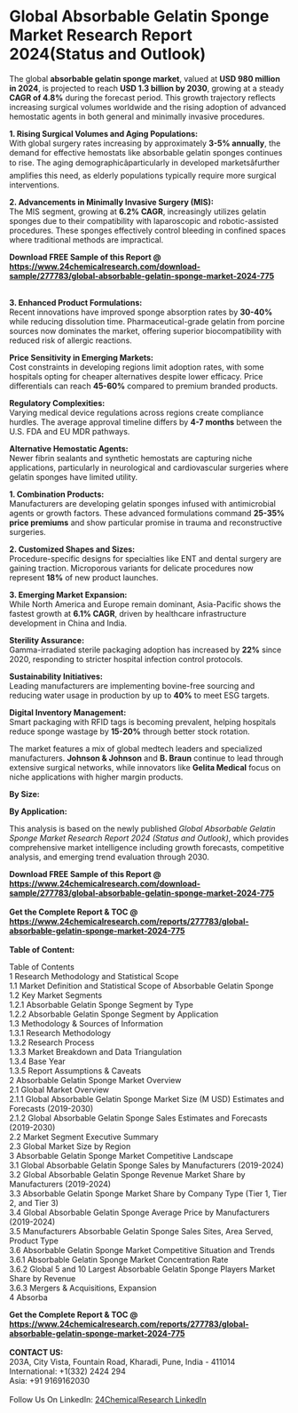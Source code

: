 <h1>Global Absorbable Gelatin Sponge Market Research Report 2024(Status and Outlook)</h1><p>The global <strong>absorbable gelatin sponge market</strong>, valued at <strong>USD 980 million in 2024</strong>, is projected to reach <strong>USD 1.3 billion by 2030</strong>, growing at a steady <strong>CAGR of 4.8%</strong> during the forecast period. This growth trajectory reflects increasing surgical volumes worldwide and the rising adoption of advanced hemostatic agents in both general and minimally invasive procedures.</p><p><strong>1. Rising Surgical Volumes and Aging Populations:</strong><br>
With global surgery rates increasing by approximately <strong>3-5% annually</strong>, the demand for effective hemostats like absorbable gelatin sponges continues to rise. The aging demographicâparticularly in developed marketsâfurther amplifies this need, as elderly populations typically require more surgical interventions.</p><p><strong>2. Advancements in Minimally Invasive Surgery (MIS):</strong><br>
The MIS segment, growing at <strong>6.2% CAGR</strong>, increasingly utilizes gelatin sponges due to their compatibility with laparoscopic and robotic-assisted procedures. These sponges effectively control bleeding in confined spaces where traditional methods are impractical.</p><div><b>Download FREE Sample of this Report @ 
            <a href="https://www.24chemicalresearch.com/download-sample/277783/global-absorbable-gelatin-sponge-market-2024-775">
            https://www.24chemicalresearch.com/download-sample/277783/global-absorbable-gelatin-sponge-market-2024-775</a></b></div><br><p><strong>3. Enhanced Product Formulations:</strong><br>
Recent innovations have improved sponge absorption rates by <strong>30-40%</strong> while reducing dissolution time. Pharmaceutical-grade gelatin from porcine sources now dominates the market, offering superior biocompatibility with reduced risk of allergic reactions.</p><p><strong>Price Sensitivity in Emerging Markets:</strong><br>
    Cost constraints in developing regions limit adoption rates, with some hospitals opting for cheaper alternatives despite lower efficacy. Price differentials can reach <strong>45-60%</strong> compared to premium branded products.</p><p><strong>Regulatory Complexities:</strong><br>
    Varying medical device regulations across regions create compliance hurdles. The average approval timeline differs by <strong>4-7 months</strong> between the U.S. FDA and EU MDR pathways.</p><p><strong>Alternative Hemostatic Agents:</strong><br>
    Newer fibrin sealants and synthetic hemostats are capturing niche applications, particularly in neurological and cardiovascular surgeries where gelatin sponges have limited utility.</p><p><strong>1. Combination Products:</strong><br>
Manufacturers are developing gelatin sponges infused with antimicrobial agents or growth factors. These advanced formulations command <strong>25-35% price premiums</strong> and show particular promise in trauma and reconstructive surgeries.</p><p><strong>2. Customized Shapes and Sizes:</strong><br>
Procedure-specific designs for specialties like ENT and dental surgery are gaining traction. Microporous variants for delicate procedures now represent <strong>18%</strong> of new product launches.</p><p><strong>3. Emerging Market Expansion:</strong><br>
While North America and Europe remain dominant, Asia-Pacific shows the fastest growth at <strong>6.1% CAGR</strong>, driven by healthcare infrastructure development in China and India.</p><p><strong>Sterility Assurance:</strong><br>
    Gamma-irradiated sterile packaging adoption has increased by <strong>22%</strong> since 2020, responding to stricter hospital infection control protocols.</p><p><strong>Sustainability Initiatives:</strong><br>
    Leading manufacturers are implementing bovine-free sourcing and reducing water usage in production by up to <strong>40%</strong> to meet ESG targets.</p><p><strong>Digital Inventory Management:</strong><br>
    Smart packaging with RFID tags is becoming prevalent, helping hospitals reduce sponge wastage by <strong>15-20%</strong> through better stock rotation.</p><p>The market features a mix of global medtech leaders and specialized manufacturers. <strong>Johnson &amp; Johnson</strong> and <strong>B. Braun</strong> continue to lead through extensive surgical networks, while innovators like <strong>Gelita Medical</strong> focus on niche applications with higher margin products.</p><p><strong>By Size:</strong>
        </p><p><strong>By Application:</strong>
        </p><p>This analysis is based on the newly published <em>Global Absorbable Gelatin Sponge Market Research Report 2024 (Status and Outlook)</em>, which provides comprehensive market intelligence including growth forecasts, competitive analysis, and emerging trend evaluation through 2030.</p><div><b>Download FREE Sample of this Report @ 
            <a href="https://www.24chemicalresearch.com/download-sample/277783/global-absorbable-gelatin-sponge-market-2024-775">
            https://www.24chemicalresearch.com/download-sample/277783/global-absorbable-gelatin-sponge-market-2024-775</a></b></div><br><div><b>Get the Complete Report & TOC @ 
            <a href="https://www.24chemicalresearch.com/reports/277783/global-absorbable-gelatin-sponge-market-2024-775">
            https://www.24chemicalresearch.com/reports/277783/global-absorbable-gelatin-sponge-market-2024-775</a></b></div><br>
            <b>Table of Content:</b><p>Table of Contents<br />
1 Research Methodology and Statistical Scope<br />
1.1 Market Definition and Statistical Scope of Absorbable Gelatin Sponge<br />
1.2 Key Market Segments<br />
1.2.1 Absorbable Gelatin Sponge Segment by Type<br />
1.2.2 Absorbable Gelatin Sponge Segment by Application<br />
1.3 Methodology & Sources of Information<br />
1.3.1 Research Methodology<br />
1.3.2 Research Process<br />
1.3.3 Market Breakdown and Data Triangulation<br />
1.3.4 Base Year<br />
1.3.5 Report Assumptions & Caveats<br />
2 Absorbable Gelatin Sponge Market Overview<br />
2.1 Global Market Overview<br />
2.1.1 Global Absorbable Gelatin Sponge Market Size (M USD) Estimates and Forecasts (2019-2030)<br />
2.1.2 Global Absorbable Gelatin Sponge Sales Estimates and Forecasts (2019-2030)<br />
2.2 Market Segment Executive Summary<br />
2.3 Global Market Size by Region<br />
3 Absorbable Gelatin Sponge Market Competitive Landscape<br />
3.1 Global Absorbable Gelatin Sponge Sales by Manufacturers (2019-2024)<br />
3.2 Global Absorbable Gelatin Sponge Revenue Market Share by Manufacturers (2019-2024)<br />
3.3 Absorbable Gelatin Sponge Market Share by Company Type (Tier 1, Tier 2, and Tier 3)<br />
3.4 Global Absorbable Gelatin Sponge Average Price by Manufacturers (2019-2024)<br />
3.5 Manufacturers Absorbable Gelatin Sponge Sales Sites, Area Served, Product Type<br />
3.6 Absorbable Gelatin Sponge Market Competitive Situation and Trends<br />
3.6.1 Absorbable Gelatin Sponge Market Concentration Rate<br />
3.6.2 Global 5 and 10 Largest Absorbable Gelatin Sponge Players Market Share by Revenue<br />
3.6.3 Mergers & Acquisitions, Expansion<br />
4 Absorba</p><div><b>Get the Complete Report & TOC @ 
            <a href="https://www.24chemicalresearch.com/reports/277783/global-absorbable-gelatin-sponge-market-2024-775">
            https://www.24chemicalresearch.com/reports/277783/global-absorbable-gelatin-sponge-market-2024-775</a></b></div><br><b>CONTACT US:</b><br>
            203A, City Vista, Fountain Road, Kharadi, Pune, India - 411014<br>
            International: +1(332) 2424 294<br>
            Asia: +91 9169162030 <br><br>
            Follow Us On LinkedIn: <a href="https://www.linkedin.com/company/24chemicalresearch/">24ChemicalResearch LinkedIn</a>